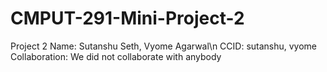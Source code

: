 # CMPUT-291-Mini-Project-2
Project 2 
Name: Sutanshu Seth, Vyome Agarwal\n
CCID: sutanshu, vyome
Collaboration: We did not collaborate with anybody
